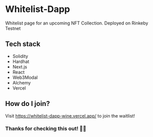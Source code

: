 # Whitelist-Dapp
Whitelist page for an upcoming NFT Collection. Deployed on Rinkeby Testnet

## Tech stack
- Solidity
- Hardhat
- Next.js
- React
- Web3Modal
- Alchemy
- Vercel

## How do I join?
Visit https://whitelist-dapp-wine.vercel.app/ to join the waitlist!

### Thanks for checking this out! 🤙🏽
